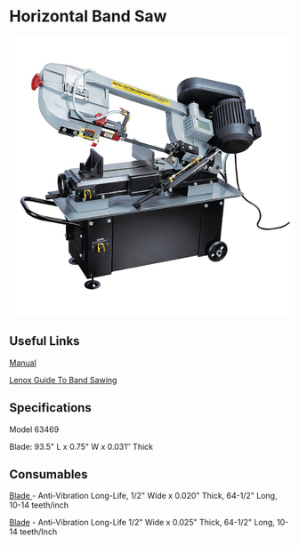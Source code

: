 # Horizontal Band Saw

![](../.gitbook/assets/image%20%28101%29.png)

## Useful Links

[Manual](https://drive.google.com/file/d/14DXBlqPkTmGi6kOAMW0xSNy_B63gMWGA/view?usp=sharing)

[Lenox Guide To Band Sawing](https://drive.google.com/file/d/1p_9JqR9OFz8xZYHSjjRZ2iETGOe7NFr4/view?usp=sharing)

## Specifications

Model 63469

Blade: 93.5" L x 0.75" W x 0.031′′ Thick  

## Consumables

[Blade ](https://www.mcmaster.com/4179A157)- Anti-Vibration Long-Life, 1/2" Wide x 0.020" Thick, 64-1/2" Long, 10-14 teeth/inch 

[Blade](https://www.mcmaster.com/4179a543) - Anti-Vibration Long-Life 1/2" Wide x 0.025" Thick, 64-1/2" Long, 10-14 teeth/Inch

